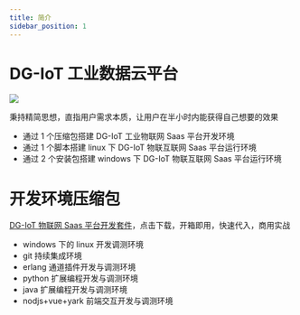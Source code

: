 ```yaml
---
title: 简介
sidebar_position: 1
---
```


# DG-IoT 工业数据云平台

![](http://dgiot-1253666439.cos.ap-shanghai-fsi.myqcloud.com/shuwa_tech/zh/backend/dgiot/tech_6.png)

秉持精简思想，直指用户需求本质，让用户在半小时内能获得自己想要的效果

- 通过 1 个压缩包搭建 DG-IoT 工业物联网 Saas 平台开发环境
- 通过 1 个脚本搭建 linux 下 DG-IoT 物联互联网 Saas 平台运行环境
- 通过 2 个安装包搭建 windows 下 DG-IoT 物联互联网 Saas 平台运行环境

# 开发环境压缩包

[ DG-IoT 物联网 Saas 平台开发套件](http://dgiot-1253666439.cos.ap-shanghai-fsi.myqcloud.com/dgiot/deploy/dgiot_develop_tools.zip)，点击下载，开箱即用，快速代入，商用实战

- windows 下的 linux 开发调测环境
- git 持续集成环境
- erlang 通道插件开发与调测环境
- python 扩展编程开发与调测环境
- java 扩展编程开发与调测环境
- nodjs+vue+yark 前端交互开发与调测环境
